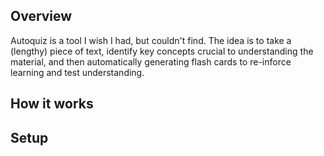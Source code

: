 ## Overview

Autoquiz is a tool I wish I had, but couldn't find. The idea is to take a (lengthy) piece of text, identify key concepts crucial to understanding the material, and then automatically generating flash cards to re-inforce learning and test understanding. 


## How it works


## Setup
